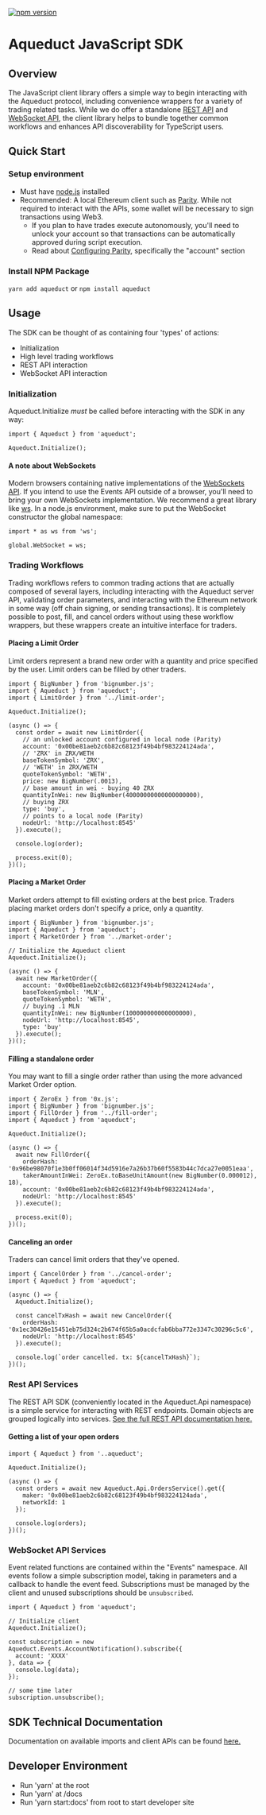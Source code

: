 [![npm version](https://badge.fury.io/js/aqueduct.svg)](https://badge.fury.io/js/aqueduct)

# Aqueduct JavaScript SDK

## Overview

The JavaScript client library offers a simple way to begin interacting with the Aqueduct protocol, including convenience wrappers for a variety of trading related tasks. While we do offer a standalone [REST API](https://aqueduct.ercdex.com/rest.html) and [WebSocket API](https://aqueduct.ercdex.com/#/events), the client library helps to bundle together common workflows and enhances API discoverability for TypeScript users.

## Quick Start

### Setup environment

- Must have [node.js](https://nodejs.org/en/) installed
- Recommended: A local Ethereum client such as [Parity](https://www.parity.io/). While not required to interact with the APIs, some wallet will be necessary to sign transactions using Web3.
    - If you plan to have trades execute autonomously, you'll need to unlock your account so that transactions can be automatically approved during script execution.
    - Read about [Configuring Parity](https://paritytech.github.io/wiki/Configuring-Parity), specifically the "account" section

### Install NPM Package

`yarn add aqueduct` or `npm install aqueduct`

## Usage

The SDK can be thought of as containing four 'types' of actions:
- Initialization
- High level trading workflows
- REST API interaction
- WebSocket API interaction

### Initialization

Aqueduct.Initialize *must* be called before interacting with the SDK in any way:

```
import { Aqueduct } from 'aqueduct';

Aqueduct.Initialize();
```

#### A note about WebSockets

Modern browsers containing native implementations of the [WebSockets API](https://developer.mozilla.org/en-US/docs/Web/API/WebSockets_API). If you intend to use the Events API outside of a browser, you'll need to bring your own WebSockets implementation. We recommend a great library like [ws](https://github.com/websockets/ws). In a node.js environment, make sure to put the WebSocket constructor the global namespace:

```
import * as ws from 'ws';

global.WebSocket = ws;
```

### Trading Workflows

Trading workflows refers to common trading actions that are actually composed of several layers, including interacting with the Aqueduct server API, validating order parameters, and interacting with the Ethereum network in some way (off chain signing, or sending transactions). It is completely possible to post, fill, and cancel orders without using these workflow wrappers, but these wrappers create an intuitive interface for traders.

#### Placing a Limit Order

Limit orders represent a brand new order with a quantity and price specified by the user. Limit orders can be filled by other traders.

```
import { BigNumber } from 'bignumber.js';
import { Aqueduct } from 'aqueduct';
import { LimitOrder } from '../limit-order';

Aqueduct.Initialize();

(async () => {
  const order = await new LimitOrder({
    // an unlocked account configured in local node (Parity)
    account: '0x00be81aeb2c6b82c68123f49b4bf983224124ada',
    // 'ZRX' in ZRX/WETH
    baseTokenSymbol: 'ZRX',
    // 'WETH' in ZRX/WETH
    quoteTokenSymbol: 'WETH',
    price: new BigNumber(.0013),
    // base amount in wei - buying 40 ZRX
    quantityInWei: new BigNumber(40000000000000000000),
    // buying ZRX
    type: 'buy',
    // points to a local node (Parity)
    nodeUrl: 'http://localhost:8545'
  }).execute();

  console.log(order);

  process.exit(0);
})();

```

#### Placing a Market Order

Market orders attempt to fill existing orders at the best price. Traders placing market orders don't specify a price, only a quantity.

```
import { BigNumber } from 'bignumber.js';
import { Aqueduct } from 'aqueduct';
import { MarketOrder } from '../market-order';

// Initialize the Aqueduct client
Aqueduct.Initialize();

(async () => {
  await new MarketOrder({
    account: '0x00be81aeb2c6b82c68123f49b4bf983224124ada',
    baseTokenSymbol: 'MLN',
    quoteTokenSymbol: 'WETH',
    // buying .1 MLN
    quantityInWei: new BigNumber(100000000000000000),
    nodeUrl: 'http://localhost:8545',
    type: 'buy'
  }).execute();
})();

```

#### Filling a standalone order

You may want to fill a single order rather than using the more advanced Market Order option. 

```
import { ZeroEx } from '0x.js';
import { BigNumber } from 'bignumber.js';
import { FillOrder } from '../fill-order';
import { Aqueduct } from 'aqueduct';

Aqueduct.Initialize();

(async () => {
  await new FillOrder({
    orderHash: '0x96be98070f1e3b0ff06014f34d5916e7a26b37b60f5583b44c7dca27e0051eaa',
    takerAmountInWei: ZeroEx.toBaseUnitAmount(new BigNumber(0.000012), 18),
    account: '0x00be81aeb2c6b82c68123f49b4bf983224124ada',
    nodeUrl: 'http://localhost:8545'
  }).execute();

  process.exit(0);
})();

```

#### Canceling an order

Traders can cancel limit orders that they've opened.

```
import { CancelOrder } from '../cancel-order';
import { Aqueduct } from 'aqueduct';

(async () => {
  Aqueduct.Initialize();

  const cancelTxHash = await new CancelOrder({
    orderHash: '0x1ec30426e15451eb75d324c2b674f65b5a0acdcfab6bba772e3347c30296c5c6',
    nodeUrl: 'http://localhost:8545'
  }).execute();

  console.log(`order cancelled. tx: ${cancelTxHash}`);
})();

```

### Rest API Services

The REST API SDK (conveniently located in the Aqueduct.Api namespace) is a simple service for interacting with REST endpoints. Domain objects are grouped logically into services. [See the full REST API documentation here.](https://aqueduct.ercdex.com/rest.html)

#### Getting a list of your open orders

```
import { Aqueduct } from '..aqueduct';

Aqueduct.Initialize();

(async () => {
  const orders = await new Aqueduct.Api.OrdersService().get({
    maker: '0x00be81aeb2c6b82c68123f49b4bf983224124ada',
    networkId: 1
  });

  console.log(orders);
})();

```

### WebSocket API Services

Event related functions are contained within the "Events" namespace. All events follow a simple subscription model, taking in parameters and a callback to handle the event feed. Subscriptions must be managed by the client and unused subscriptions should be `unsubscribed`.

```
import { Aqueduct } from 'aqueduct';

// Initialize client
Aqueduct.Initialize();

const subscription = new Aqueduct.Events.AccountNotification().subscribe({
  account: 'XXXX'
}, data => {
  console.log(data);
});

// some time later
subscription.unsubscribe();
```

## SDK Technical Documentation

Documentation on available imports and client APIs can be found [here.](https://aqueduct.ercdex.com/client/modules/_aqueduct_.html)

## Developer Environment

- Run 'yarn' at the root
- Run 'yarn' at /docs
- Run 'yarn start:docs' from root to start developer site
